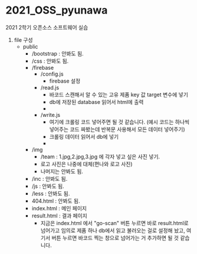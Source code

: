 # 2021_OSS_pyunawa

2021 2학기 오픈소스 소프트웨어 실습

1. file 구성
   - public
     - /bootstrap : 안봐도 됨.
     - /css : 안봐도 됨.
     - /firebase
       - /config.js
         - firebase 설정
       - /read.js
         - 바코드 스캔해서 알 수 있는 고유 제품 key 값 target 변수에 넣기
         - db에 저장된 database 읽어서 html에 출력
         -
       - /write.js
         - 여기에 크롤링 코드 넣어주면 될 것 같습니다. (예시 코드는 하나씩 넣어주는 코드 짜봤는데 반복문 사용해서 모든 데이터 넣어주기)
         - 크롤링 데이터 읽어서 db에 넣기
         -
     - /img
       - /team : 1.jpg,2.jpg,3.jpg 에 각자 넣고 싶은 사진 넣기.
       - 로고 사진은 나중에 대체(편나와 로고 사진)
       - 나머지는 안봐도 됨.
     - /inc : 안봐도 됨.
     - /js : 안봐도 됨.
     - /less : 안봐도 됨.
     - 404.html : 안봐도 됨.
     - index.html : 메인 페이지
     - result.html : 결과 페이지
       - 지금은 index.html 에서 "go-scan" 버튼 누르면 바로 result.html로 넘어가고 임의로 제품 하나 db에서 읽고 불러오는 걸로 설정해 놨고, 여기서 버튼 누르면 바코드 찍는 창으로 넘어가는 거 추가하면 될 것 같습니다.
